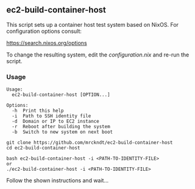 ## ec2-build-container-host

This script sets up a container host test system based on NixOS. For configuration options consult:

https://search.nixos.org/options

To change the resulting system, edit the *configuration.nix* and re-run the script.

### Usage
```
Usage:
  ec2-build-container-host [OPTION...]

Options:
  -h  Print this help
  -i  Path to SSH identity file
  -d  Domain or IP to EC2 instance
  -r  Reboot after building the system
  -b  Switch to new system on next boot

```
```
git clone https://github.com/mrckndt/ec2-build-container-host
cd ec2-build-container-host

bash ec2-build-container-host -i <PATH-TO-IDENTITY-FILE>
or
./ec2-build-container-host -i <PATH-TO-IDENTITY-FILE>
```

Follow the shown instructions and wait...
